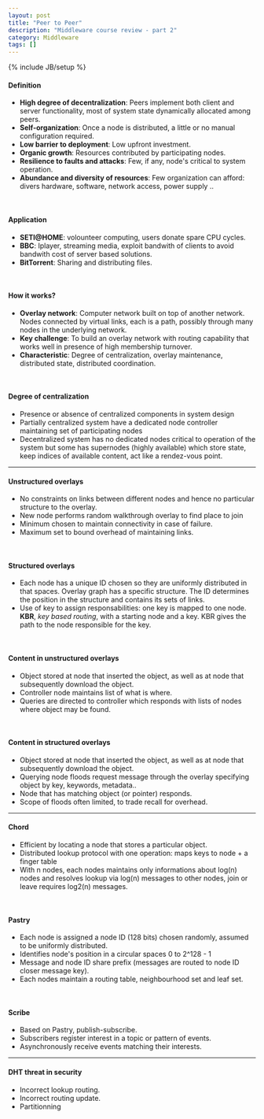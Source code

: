 ```yaml
---
layout: post
title: "Peer to Peer"
description: "Middleware course review - part 2"
category: Middleware
tags: []
---
```

{% include JB/setup %}

#### Definition

* **High degree of decentralization**: Peers implement both client and server functionality, most of system state dynamically allocated among peers.
* **Self-organization**: Once a node is distributed, a little or no manual configuration required.
* **Low barrier to deployment**: Low upfront investment.
* **Organic growth**: Resources contributed by participating nodes.
* **Resilience to faults and attacks**: Few, if any, node's critical to system operation.
* **Abundance and diversity of resources**: Few organization can afford: divers hardware, software, network access, power supply ..

<br/>

#### Application

* **SETI@HOME**: volounteer computing, users donate spare CPU cycles.
* **BBC**: Iplayer, streaming media, exploit bandwith of clients to avoid bandwith cost of server based solutions.
* **BitTorrent**: Sharing and distributing files.

<br/>

#### How it works?

* **Overlay network**: Computer network built on top of another network. Nodes connected by virtual links, each is a path, possibly through many nodes in the underlying network.
* **Key challenge**: To build an overlay network with routing capability that works well in presence of high membership turnover.
* **Characteristic**: Degree of centralization, overlay maintenance, distributed state, distributed coordination.

<br/>

#### Degree of centralization

* Presence or absence of centralized components in system design
* Partially centralized system have a dedicated node controller maintaining set of participating nodes
* Decentralized system has no dedicated nodes critical to operation of the system but some has supernodes (highly available) which store state, keep indices of available content, act like a rendez-vous point.

* * *

#### Unstructured overlays

* No constraints on links between different nodes and hence no particular structure to the overlay.
* New node performs random walkthrough overlay to find place to join
* Minimum chosen to maintain connectivity in case of failure.
* Maximum set to bound overhead of maintaining links.

<br/>

#### Structured overlays

* Each node has a unique ID chosen so they are uniformly distributed in that spaces. Overlay graph has a specific structure. The ID determines the position in the structure and contains its sets of links.
* Use of key to assign responsabilities: one key is mapped to one node. **KBR**, *key based routing*, with a starting node and a key. KBR gives the path to the node responsible for the key.

<br/>

#### Content in unstructured overlays

* Object stored at node that inserted the object, as well as at node that subsequently download the object.
* Controller node maintains list of what is where.
* Queries are directed to controller which responds with lists of nodes where object may be found.

<br/>

#### Content in structured overlays

* Object stored at node that inserted the object, as well as at node that subsequently download the object.
* Querying node floods request message through the overlay specifying object by key, keywords, metadata..
* Node that has matching object (or pointer) responds.
* Scope of floods often limited, to trade recall for overhead.

* * *

#### Chord

* Efficient by locating a node that stores a particular object.
* Distributed lookup protocol with one operation: maps keys to node + a finger table
* With n nodes, each nodes maintains only informations about log(n) nodes and resolves lookup via log(n) messages to other nodes, join or leave requires log2(n) messages. 

<br/>

#### Pastry

* Each node is assigned a node ID (128 bits) chosen randomly, assumed to be uniformly distributed.
* Identifies node's position in a circular spaces 0 to 2^128 - 1
* Message and node ID share prefix (messages are routed to node ID closer message key).
* Each nodes maintain a routing table, neighbourhood set and leaf set.

<br/>

#### Scribe

* Based on Pastry, publish-subscribe.
* Subscribers register interest in a topic or pattern of events.
* Asynchronously receive events matching their interests.

* * *

#### DHT threat in security

* Incorrect lookup routing.
* Incorrect routing update.
* Partitionning